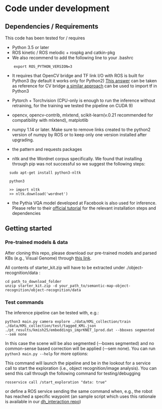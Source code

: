 # Code under development 


## Dependencies / Requirements

This code has been tested for / requires 

- Python 3.5 or later
- ROS kinetic / ROS melodic  + rospkg and catkin-pkg
- We also recommend to add the following line to your .bashrc

```
    export ROS_PYTHON_VERSION=3
```

- It requires that OpenCV bridge and TF link I/O with ROS is built for Python3 (by default it works only for Python2)
  [This answer](https://stackoverflow.com/questions/49221565/unable-to-use-cv-bridge-with-ros-kinetic-and-python3) can be taken as reference for CV bridge
  [a similar approach](https://github.com/ros/geometry2/issues/259) can be used to import tf in Python3

- Pytorch +  Torchvision (CPU-only is enough to run the inference without retraining, for the training we tested the pipeline on CUDA 9) 

- opencv, opencv-contrib, mlxtend, scikit-learn(v.0.21 recommended for compatibility with mlxtend), matplotlib

- numpy 1.14 or later. Make sure to remove links created to the python2 version of numpy by ROS or to keep only one version installed 
  after upgrading.

- the pattern and requests packages 


- nltk and the Wordnet corpus specifically. We found that installing through pip was not successful so we suggest the following steps:

```
  sudo apt-get install python3-nltk

  python3

  >> import nltk
  >> nltk.download('wordnet')

```

- the Pythia VQA model developed at Facebook is also used for inference.
  Please refer to their [official tutorial](https://colab.research.google.com/drive/1Z9fsh10rFtgWe4uy8nvU4mQmqdokdIRR) for the relevant installation steps and dependencies
  
  
## Getting started

### Pre-trained models & data

After cloning this repo, please download  our pre-trained models and parsed KBs (e.g., Visual Genome) through
[this link](https://www.mediafire.com/file/zjpwnm17cbd5og6/starter_kit.zip/file).

All contents of starter_kit.zip will have to be extracted under ./object-recognition/data :

```
cd path_to_download_folder
unzip starter_kit.zip -d your_path_to/semantic-map-object-recognition/object-recognition/data
```


### Test commands

The inference pipeline can be tested with, e.g.:

```
python3 main.py camera explore ./data/KMi_collection/train ./data/KMi_collection/test/tagged_KMi.json ./pt_results/kmish25/embeddings_imprKNET_1prod.dat --bboxes segmented --sem none
```

In this case the scene will be also segmented (--boxes segmented) and no common-sense based correction
will be applied (--sem none). You can run ```python3 main.py --help``` for more options:


This command will launch the pipeline and be in the lookout for a service call
to start the exploration (i.e., object recognition/image analysis). 
You can send this call through the following command for testing/debugging

```
rosservice call /start_exploration "data: true"
```
or define a ROS service sending the same command when, e.g., the robot 
has reached a specific waypoint (an sample script which uses this rationale 
is available in our [dh_interaction repo](https://github.com/kmi-robots/dh_interaction/blob/master/scripts/navigation_exploration.py))

 
